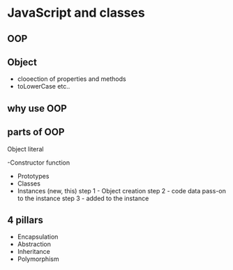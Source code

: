 # JavaScript and classes 

## OOP

## Object 
- clooection of properties and methods
- toLowerCase etc..

## why use OOP

## parts of OOP
Object literal 

-Constructor function
- Prototypes
- Classes
- Instances (new, this)
        step 1 - Object creation
        step 2 - code data pass-on to the instance
        step 3 - added to the instance



## 4 pillars
- Encapsulation
- Abstraction
- Inheritance
- Polymorphism